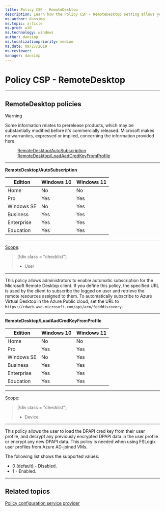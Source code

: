 ```yaml
---
title: Policy CSP - RemoteDesktop
description: Learn how the Policy CSP - RemoteDesktop setting allows you to specify a custom message to display.
ms.author: dansimp
ms.topic: article
ms.prod: w10
ms.technology: windows
author: dansimp
ms.localizationpriority: medium
ms.date: 09/27/2019
ms.reviewer: 
manager: dansimp
---
```


# Policy CSP - RemoteDesktop

<hr/>

<!--Policies-->
## RemoteDesktop policies  
> [!Warning]
> Some information relates to prerelease products, which may be substantially modified before it's commercially released. Microsoft makes no warranties, expressed or implied, concerning the information provided here.

<dl>
  <dd>
    <a href="#remotedesktop-autosubscription">RemoteDesktop/AutoSubscription</a>
  </dd>
  <dd>
    <a href="#remotedesktop-loadaadcredkeyfromprofile">RemoteDesktop/LoadAadCredKeyFromProfile</a>
  </dd>
</dl>

<hr/>

<!--Policy-->
<a href="" id="remotedesktop-autosubscription"></a>**RemoteDesktop/AutoSubscription**  

<!--SupportedSKUs-->

|Edition|Windows 10|Windows 11|
|--- |--- |--- |
|Home|No|No|
|Pro|Yes|Yes|
|Windows SE|No|Yes|
|Business|Yes|Yes|
|Enterprise|Yes|Yes|
|Education|Yes|Yes|

<!--/SupportedSKUs-->
<hr/>

<!--Scope-->
[Scope](./policy-configuration-service-provider.md#policy-scope):

> [!div class = "checklist"]
> * User

<hr/>

<!--/Scope-->
<!--Description-->

This policy allows administrators to enable automatic subscription for the Microsoft Remote Desktop client. If you define this policy, the specified URL is used by the client to subscribe the logged on user and retrieve the remote resources assigned to them. To automatically subscribe to Azure Virtual Desktop in the Azure Public cloud, set the URL to `https://rdweb.wvd.microsoft.com/api/arm/feeddiscovery`.

<!--/Description-->

<!--/Policy-->

<hr/>

<!--Policy-->
<a href="" id="remotedesktop-loadaadcredkeyfromprofile"></a>**RemoteDesktop/LoadAadCredKeyFromProfile**  

<!--SupportedSKUs-->

|Edition|Windows 10|Windows 11|
|--- |--- |--- |
|Home|No|No|
|Pro|Yes|Yes|
|Windows SE|No|Yes|
|Business|Yes|Yes|
|Enterprise|Yes|Yes|
|Education|Yes|Yes|

<!--/SupportedSKUs-->
<hr/>

<!--Scope-->
[Scope](./policy-configuration-service-provider.md#policy-scope):

> [!div class = "checklist"]
> * Device

<hr/>

<!--/Scope-->
<!--Description-->
This policy allows the user to load the DPAPI cred key from their user profile, and decrypt any previously encrypted DPAPI data in the user profile or encrypt any new DPAPI data. This policy is needed when using FSLogix user profiles from Azure AD-joined VMs.

<!--/Description-->

<!--SupportedValues-->
The following list shows the supported values:

- 0 (default) - Disabled. 
- 1 - Enabled. 

<!--/SupportedValues-->

<!--/Policy-->

<hr/>


<!--/Policies-->

## Related topics

[Policy configuration service provider](policy-configuration-service-provider.md)